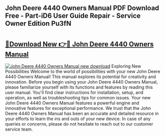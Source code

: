 ## John Deere 4440 Owners Manual PDF Download Free - Part-iD6 User Guide Repair - Service Owner Edition Pu3fN

# <h2><a href="http://bc91313.oget.top/?id=John+Deere+4440+Owners+Manual">🔗Download New 👉🔴 John Deere 4440 Owners Manual</a></h2>

[![John Deere 4440 Owners Manual new download](https://i.imgur.com/5g1atiW.png)](http://bc91313.oget.top/?id=John+Deere+4440+Owners+Manual)
Exploring New Possibilities Welcome to the world of possibilities with your new John Deere 4440 Owners Manual! This manual explores its potential for creativity and innovation. Before you begin using your John Deere 4440 Owners Manual, please familiarize yourself with its functions and features by reading this user manual. You'll find clear instructions for installation, setup, and operation, as well as troubleshooting tips for common issues. Your new John Deere 4440 Owners Manual features a powerful engine and innovative features for exceptional performance. We trust that the John Deere 4440 Owners Manual has been an accurate and detailed resource in your efforts to learn the ins and outs of your new device. In case of any queries or concerns, please do not hesitate to reach out to our customer service team.
